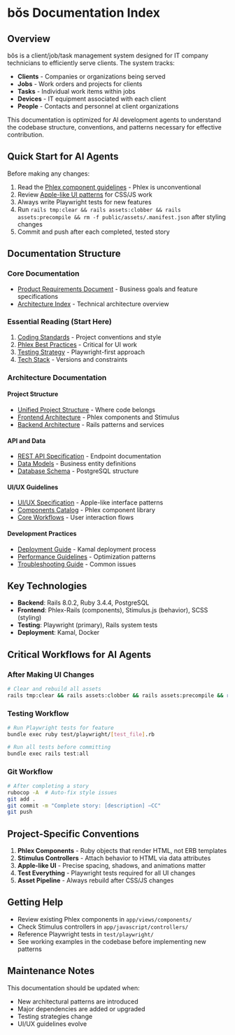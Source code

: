 # bŏs Documentation Index

## Overview

bŏs is a client/job/task management system designed for IT company technicians to efficiently serve clients. The system tracks:
- **Clients** - Companies or organizations being served
- **Jobs** - Work orders and projects for clients
- **Tasks** - Individual work items within jobs
- **Devices** - IT equipment associated with each client
- **People** - Contacts and personnel at client organizations

This documentation is optimized for AI development agents to understand the codebase structure, conventions, and patterns necessary for effective contribution.

## Quick Start for AI Agents

Before making any changes:
1. Read the [Phlex component guidelines](./architecture/frontend-architecture.md#phlex-components) - Phlex is unconventional
2. Review [Apple-like UI patterns](./architecture/ui-ux-spec.md) for CSS/JS work
3. Always write Playwright tests for new features
4. Run `rails tmp:clear && rails assets:clobber && rails assets:precompile && rm -f public/assets/.manifest.json` after styling changes
5. Commit and push after each completed, tested story

## Documentation Structure

### Core Documentation
- [Product Requirements Document](./prd.md) - Business goals and feature specifications
- [Architecture Index](./architecture/index.md) - Technical architecture overview

### Essential Reading (Start Here)
1. [Coding Standards](./architecture/coding-standards.md) - Project conventions and style
2. [Phlex Best Practices](./architecture/frontend-architecture.md#phlex-components) - Critical for UI work
3. [Testing Strategy](./architecture/testing-strategy.md) - Playwright-first approach
4. [Tech Stack](./architecture/tech-stack.md) - Versions and constraints

### Architecture Documentation

#### Project Structure
- [Unified Project Structure](./architecture/unified-project-structure.md) - Where code belongs
- [Frontend Architecture](./architecture/frontend-architecture.md) - Phlex components and Stimulus
- [Backend Architecture](./architecture/backend-architecture.md) - Rails patterns and services

#### API and Data
- [REST API Specification](./architecture/rest-api-spec.md) - Endpoint documentation
- [Data Models](./architecture/data-models.md) - Business entity definitions
- [Database Schema](./architecture/database-schema.md) - PostgreSQL structure

#### UI/UX Guidelines
- [UI/UX Specification](./architecture/ui-ux-spec.md) - Apple-like interface patterns
- [Components Catalog](./architecture/components.md) - Phlex component library
- [Core Workflows](./architecture/core-workflows.md) - User interaction flows

#### Development Practices
- [Deployment Guide](./architecture/deployment-guide.md) - Kamal deployment process
- [Performance Guidelines](./architecture/performance-guidelines.md) - Optimization patterns
- [Troubleshooting Guide](./architecture/troubleshooting-guide.md) - Common issues

## Key Technologies

- **Backend**: Rails 8.0.2, Ruby 3.4.4, PostgreSQL
- **Frontend**: Phlex-Rails (components), Stimulus.js (behavior), SCSS (styling)
- **Testing**: Playwright (primary), Rails system tests
- **Deployment**: Kamal, Docker

## Critical Workflows for AI Agents

### After Making UI Changes
```bash
# Clear and rebuild all assets
rails tmp:clear && rails assets:clobber && rails assets:precompile && rm -f public/assets/.manifest.json
```

### Testing Workflow
```bash
# Run Playwright tests for feature
bundle exec ruby test/playwright/[test_file].rb

# Run all tests before committing
bundle exec rails test:all
```

### Git Workflow
```bash
# After completing a story
rubocop -A  # Auto-fix style issues
git add .
git commit -m "Complete story: [description] —CC"
git push
```

## Project-Specific Conventions

1. **Phlex Components** - Ruby objects that render HTML, not ERB templates
2. **Stimulus Controllers** - Attach behavior to HTML via data attributes
3. **Apple-like UI** - Precise spacing, shadows, and animations matter
4. **Test Everything** - Playwright tests required for all UI changes
5. **Asset Pipeline** - Always rebuild after CSS/JS changes

## Getting Help

- Review existing Phlex components in `app/views/components/`
- Check Stimulus controllers in `app/javascript/controllers/`
- Reference Playwright tests in `test/playwright/`
- See working examples in the codebase before implementing new patterns

## Maintenance Notes

This documentation should be updated when:
- New architectural patterns are introduced
- Major dependencies are added or upgraded
- Testing strategies change
- UI/UX guidelines evolve